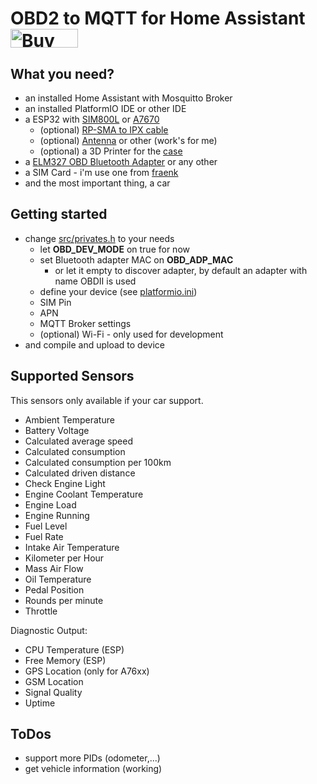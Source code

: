 # OBD2 to MQTT for Home Assistant <a href="https://www.buymeacoffee.com/adlerre" target="_blank"><img src="https://cdn.buymeacoffee.com/buttons/v2/default-yellow.png" alt="Buy Me A Coffee" style="height: 30px !important;width: 108px !important;" ></a>

## What you need?

* an installed Home Assistant with Mosquitto Broker
* an installed PlatformIO IDE or other IDE
* a ESP32 with [SIM800L](https://de.aliexpress.com/item/33045221960.html)
  or [A7670](https://de.aliexpress.com/item/1005006477044118.html)
    * (optional) [RP-SMA to IPX cable](https://www.amazon.de/dp/B0B9RXDLNN)
    * (optional) [Antenna](https://www.amazon.de/dp/B0B2DCXL5N) or other (work's for me)
    * (optional) a 3D Printer for the [case](3d-files)
* a [ELM327 OBD Bluetooth Adapter](https://de.aliexpress.com/item/1005005775562398.html) or any other
* a SIM Card - i'm use one
  from [fraenk](https://fraenk.page.link/?link=https%3A%2F%2Ffraenk.de%2Fdeeplink%2Fmgm%3FfriendCode%3DRENA45&apn=de.congstar.fraenk&amv=1040000&imv=1.4&isi=1493980266&ibi=de.congstar.fraenk&ius=fraenk&ofl=https%3A%2F%2Ffraenk.de)
* and the most important thing, a car

## Getting started

* change [src/privates.h](src/privates.h) to your needs
    * let __OBD_DEV_MODE__ on true for now
    * set Bluetooth adapter MAC on __OBD_ADP_MAC__
        * or let it empty to discover adapter, by default an adapter with name OBDII is used
    * define your device (see [platformio.ini](platformio.ini))
    * SIM Pin
    * APN
    * MQTT Broker settings
    * (optional) Wi-Fi - only used for development
* and compile and upload to device

## Supported Sensors

This sensors only available if your car support.

* Ambient Temperature
* Battery Voltage
* Calculated average speed
* Calculated consumption
* Calculated consumption per 100km
* Calculated driven distance
* Check Engine Light
* Engine Coolant Temperature
* Engine Load
* Engine Running
* Fuel Level
* Fuel Rate
* Intake Air Temperature
* Kilometer per Hour
* Mass Air Flow
* Oil Temperature
* Pedal Position
* Rounds per minute
* Throttle

Diagnostic Output:

* CPU Temperature (ESP)
* Free Memory (ESP)
* GPS Location (only for A76xx)
* GSM Location
* Signal Quality
* Uptime

## ToDos

* support more PIDs (odometer,...)
* get vehicle information (working)